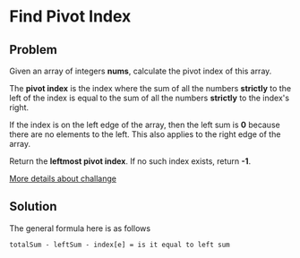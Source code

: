 # Find Pivot Index

## Problem

Given an array of integers **nums**, calculate the pivot index of this array.

The **pivot index** is the index where the sum of all the numbers **strictly** to the left of the index is equal to the sum of all the numbers **strictly** to the index's right.

If the index is on the left edge of the array, then the left sum is **0** because there are no elements to the left. This also applies to the right edge of the array.

Return the **leftmost pivot index**. If no such index exists, return **-1**.

[More details about challange](https://leetcode.com/problems/find-pivot-index/?envType=study-plan&id=level-1)

## Solution

The general formula here is as follows

`totalSum - leftSum - index[e] = is it equal to left sum`
